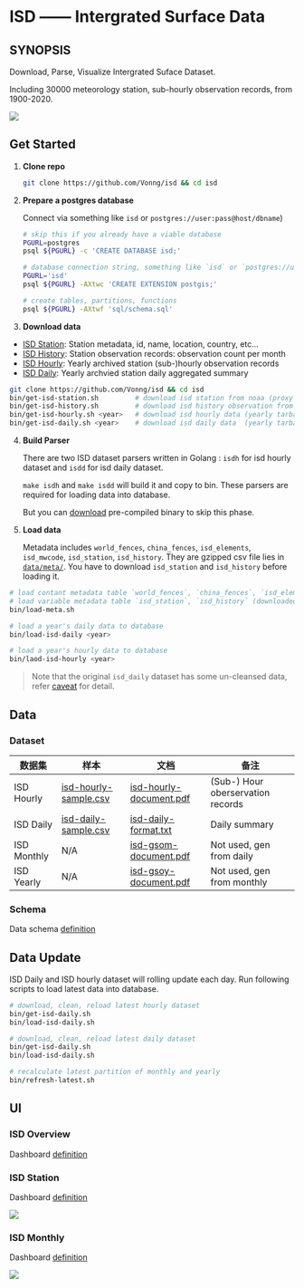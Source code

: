 # ISD —— Intergrated Surface Data



## SYNOPSIS

Download, Parse, Visualize Intergrated Suface Dataset.

Including 30000 meteorology station, sub-hourly observation records, from 1900-2020.

![](doc/img/isd-overview.jpg)





## Get Started

1. **Clone repo**

    ```bash
   git clone https://github.com/Vonng/isd && cd isd 
   ```

2. **Prepare a postgres database** 

    Connect via something like `isd` or `postgres://user:pass@host/dbname`)
   
   ```bash
   # skip this if you already have a viable database
   PGURL=postgres
   psql ${PGURL} -c 'CREATE DATABASE isd;'
   
   # database connection string, something like `isd` or `postgres://user:pass@host/dbname`
   PGURL='isd'
   psql ${PGURL} -AXtwc 'CREATE EXTENSION postgis;'
   
   # create tables, partitions, functions
   psql ${PGURL} -AXtwf 'sql/schema.sql'
   ```
   
3. **Download data**

 * [ISD Station](https://www1.ncdc.noaa.gov/pub/data/noaa/isd-history.csv): Station metadata, id, name, location, country, etc...  
 * [ISD History](https://www1.ncdc.noaa.gov/pub/data/noaa/isd-inventory.csv.z): Station observation records: observation count per month 
 * [ISD Hourly](https://www.ncei.noaa.gov/data/global-hourly/archive/csv/): Yearly archived station (sub-)hourly observation records  
 * [ISD Daily](https://www.ncei.noaa.gov/data/global-summary-of-the-day/archive/): Yearly archvied station daily aggregated summary

```bash             
git clone https://github.com/Vonng/isd && cd isd
bin/get-isd-station.sh         # download isd station from noaa (proxy makes it faster)
bin/get-isd-history.sh         # download isd history observation from noaa
bin/get-isd-hourly.sh <year>   # download isd hourly data (yearly tarball 1901-2020)
bin/get-isd-daily.sh <year>    # download isd daily data  (yearly tarball 1929-2020) 
```

4. **Build Parser**

   There are two ISD dataset parsers written in Golang : `isdh` for isd hourly dataset and `isdd` for isd daily dataset.
   
   `make isdh` and `make isdd` will build it and copy to bin. These parsers are required for loading data into database. 
   
   But you can [download](https://github.com/Vonng/isd/releases/tag/untagged-bc5c87c65e1245aa4f29) pre-compiled binary to skip this phase.
   
5. **Load data**

   Metadata includes `world_fences`, `china_fences`, `isd_elements`, `isd_mwcode`, `isd_station`, `isd_history`.
   They are gzipped csv file lies in [`data/meta/`](data/meta/). You have to download `isd_station` and `isd_history` before loading it.   

```bash
# load contant metadata table `world_fences`, `china_fences`, `isd_elements`, `isd_mwcode`, 
# load variable metadata table `isd_station`, `isd_history` (downloaded to data/meta)
bin/load-meta.sh 
```

```bash
# load a year's daily data to database 
bin/load-isd-daily <year> 

# load a year's hourly data to database
bin/laod-isd-hourly <year>
```

   > Note that the original `isd_daily` dataset has some un-cleansed data, refer [caveat](doc/isd-daily-caveat.md) for detail.  



## Data

### Dataset

| 数据集      | 样本                                               | 文档                                                   | 备注                              |
| ----------- | -------------------------------------------------- | ------------------------------------------------------ | --------------------------------- |
| ISD Hourly  | [isd-hourly-sample.csv](doc/isd-hourly-sample.csv) | [isd-hourly-document.pdf](doc/isd-hourly-document.pdf) | (Sub-) Hour oberservation records |
| ISD Daily   | [isd-daily-sample.csv](doc/isd-daily-sample.csv)   | [isd-daily-format.txt](doc/isd-daily-format.txt)       | Daily summary                     |
| ISD Monthly | N/A                                                | [isd-gsom-document.pdf](doc/isd-gsom-document.pdf)     | Not used, gen from daily          |
| ISD Yearly  | N/A                                                | [isd-gsoy-document.pdf](doc/isd-gsoy-document.pdf)     | Not used, gen from monthly        |

### Schema

Data schema [definition](sql/schema.sql)







## Data Update

ISD Daily and ISD hourly dataset will rolling update each day. Run following scripts to load latest data into database.

```bash
# download, clean, reload latest hourly dataset
bin/get-isd-daily.sh
bin/load-isd-daily.sh

# download, clean, reload latest daily dataset
bin/get-isd-daily.sh
bin/load-isd-daily.sh

# recalculate latest partition of monthly and yearly
bin/refresh-latest.sh
```



## UI

### **ISD Overview**

Dashboard [definition](ui/isd-overview.json)

### ISD Station

Dashboard [definition](ui/isd-station.json)

![](doc/img/isd-station.jpg)

### ISD Monthly

Dashboard [definition](ui/isd-monthly.json)

![](doc/img/isd-monthly.jpg)

